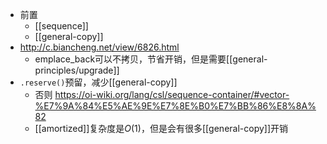 - 前置
  - [[sequence]]
  - [[general-copy]]
- http://c.biancheng.net/view/6826.html
  - emplace_back可以不拷贝，节省开销，但是需要[[general-principles/upgrade]]
- `.reserve()`预留，减少[[general-copy]]
  - 否则 https://oi-wiki.org/lang/csl/sequence-container/#vector-%E7%9A%84%E5%AE%9E%E7%8E%B0%E7%BB%86%E8%8A%82
  - [[amortized]]复杂度是$O(1)$，但是会有很多[[general-copy]]开销